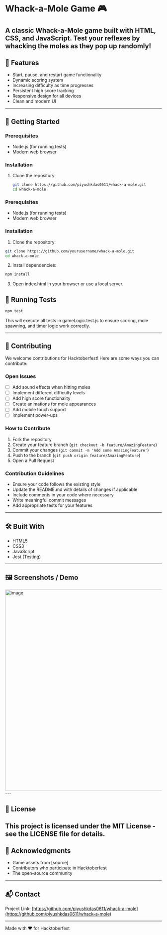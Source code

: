 # Whack-a-Mole Game 🎮

A classic Whack-a-Mole game built with HTML, CSS, and JavaScript. 
Test your reflexes by whacking the moles as they pop up randomly!
---

## 🎯 Features

- Start, pause, and restart game functionality
- Dynamic scoring system
- Increasing difficulty as time progresses
- Persistent high score tracking
- Responsive design for all devices
- Clean and modern UI
---

## 🚀 Getting Started

### Prerequisites
- Node.js (for running tests)
- Modern web browser

### Installation
1. Clone the repository:
   ```bash
   git clone https://github.com/piyushkdas0611/whack-a-mole.git
   cd whack-a-mole
### Prerequisites

- Node.js (for running tests)
- Modern web browser

### Installation

1. Clone the repository:
```bash
git clone https://github.com/yourusername/whack-a-mole.git
cd whack-a-mole
```

2. Install dependencies:
```bash
npm install
```

3. Open index.html in your browser or use a local server.

## 🧪 Running Tests

```bash
npm test
```
This will execute all tests in gameLogic.test.js to ensure scoring, mole spawning, and timer logic work correctly.

---
## 🤝 Contributing

We welcome contributions for Hacktoberfest! Here are some ways you can contribute:

### Open Issues

- [ ] Add sound effects when hitting moles
- [ ] Implement different difficulty levels
- [ ] Add high score functionality
- [ ] Create animations for mole appearances
- [ ] Add mobile touch support
- [ ] Implement power-ups

### How to Contribute

1. Fork the repository
2. Create your feature branch (`git checkout -b feature/AmazingFeature`)
3. Commit your changes (`git commit -m 'Add some AmazingFeature'`)
4. Push to the branch (`git push origin feature/AmazingFeature`)
5. Open a Pull Request

### Contribution Guidelines

- Ensure your code follows the existing style
- Update the README.md with details of changes if applicable
- Include comments in your code where necessary
- Write meaningful commit messages
- Add appropriate tests for your features
---

## 🛠️ Built With

- HTML5
- CSS3
- JavaScript
- Jest (Testing)
---

## 🖼️ Screenshots / Demo
<img width="621" height="647" alt="image" src="https://github.com/user-attachments/assets/6274beb0-afbe-46ff-ac7f-e925f582edd8" />
---

## 📝 License

This project is licensed under the MIT License - see the LICENSE file for details.
---

## 🙏 Acknowledgments

- Game assets from [source]
- Contributors who participate in Hacktoberfest
- The open-source community
---
## 📬 Contact

Project Link: [https://github.com/piyushkdas0611/whack-a-mole](https://github.com/piyushkdas0611/whack-a-mole)

---

Made with ❤️ for Hacktoberfest
